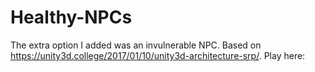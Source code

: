 # Healthy-NPCs
The extra option I added was an invulnerable NPC. Based on https://unity3d.college/2017/01/10/unity3d-architecture-srp/.
Play here: 
